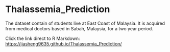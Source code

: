 # Thalassemia_Prediction
The dataset contain of students live at East Coast of Malaysia. It is acquired from medical doctors based in Sabah, Malaysia, for a two year period.

Click the link direct to R Markdown: https://jiasheng9635.github.io/Thalassemia_Prediction/

